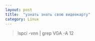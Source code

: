 ```yaml
---
layout: post
title:  "узнать знать свою видеокарту"
category: Linux
---
```



>lspci -vnn | grep VGA -A 12
